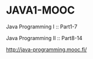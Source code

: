 # JAVA1-MOOC
Java Programming I :: Part1-7

Java Programming II :: Part8-14

http://java-programming.mooc.fi/
